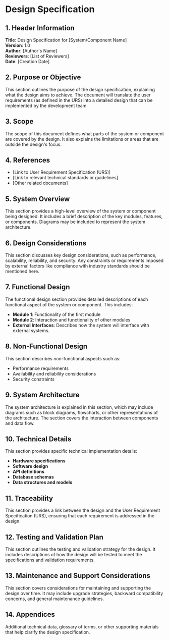 
# Design Specification

## 1. Header Information
**Title**: Design Specification for [System/Component Name]  
**Version**: 1.0  
**Author**: [Author's Name]  
**Reviewers**: [List of Reviewers]  
**Date**: [Creation Date]  

## 2. Purpose or Objective
This section outlines the purpose of the design specification, explaining what the design aims to achieve. The document will translate the user requirements (as defined in the URS) into a detailed design that can be implemented by the development team.

## 3. Scope
The scope of this document defines what parts of the system or component are covered by the design. It also explains the limitations or areas that are outside the design's focus.

## 4. References
- [Link to User Requirement Specification (URS)]
- [Link to relevant technical standards or guidelines]
- [Other related documents]

## 5. System Overview
This section provides a high-level overview of the system or component being designed. It includes a brief description of the key modules, features, or components. Diagrams may be included to represent the system architecture.

## 6. Design Considerations
This section discusses key design considerations, such as performance, scalability, reliability, and security. Any constraints or requirements imposed by external factors like compliance with industry standards should be mentioned here.

## 7. Functional Design
The functional design section provides detailed descriptions of each functional aspect of the system or component. This includes:
- **Module 1**: Functionality of the first module
- **Module 2**: Interaction and functionality of other modules
- **External Interfaces**: Describes how the system will interface with external systems.

## 8. Non-Functional Design
This section describes non-functional aspects such as:
- Performance requirements
- Availability and reliability considerations
- Security constraints

## 9. System Architecture
The system architecture is explained in this section, which may include diagrams such as block diagrams, flowcharts, or other representations of the architecture. The section covers the interaction between components and data flow.

## 10. Technical Details
This section provides specific technical implementation details:
- **Hardware specifications**
- **Software design**
- **API definitions**
- **Database schemas**
- **Data structures and models**

## 11. Traceability
This section provides a link between the design and the User Requirement Specification (URS), ensuring that each requirement is addressed in the design.

## 12. Testing and Validation Plan
This section outlines the testing and validation strategy for the design. It includes descriptions of how the design will be tested to meet the specifications and validation requirements.

## 13. Maintenance and Support Considerations
This section covers considerations for maintaining and supporting the design over time. It may include upgrade strategies, backward compatibility concerns, and general maintenance guidelines.

## 14. Appendices
Additional technical data, glossary of terms, or other supporting materials that help clarify the design specification.

